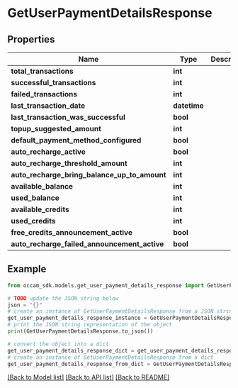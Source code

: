 # GetUserPaymentDetailsResponse


## Properties

Name | Type | Description | Notes
------------ | ------------- | ------------- | -------------
**total_transactions** | **int** |  | 
**successful_transactions** | **int** |  | 
**failed_transactions** | **int** |  | 
**last_transaction_date** | **datetime** |  | [optional] 
**last_transaction_was_successful** | **bool** |  | [optional] 
**topup_suggested_amount** | **int** |  | [optional] 
**default_payment_method_configured** | **bool** |  | 
**auto_recharge_active** | **bool** |  | 
**auto_recharge_threshold_amount** | **int** |  | [optional] 
**auto_recharge_bring_balance_up_to_amount** | **int** |  | [optional] 
**available_balance** | **int** |  | [optional] 
**used_balance** | **int** |  | [optional] 
**available_credits** | **int** |  | [optional] 
**used_credits** | **int** |  | [optional] 
**free_credits_announcement_active** | **bool** |  | [optional] 
**auto_recharge_failed_announcement_active** | **bool** |  | [optional] 

## Example

```python
from occam_sdk.models.get_user_payment_details_response import GetUserPaymentDetailsResponse

# TODO update the JSON string below
json = "{}"
# create an instance of GetUserPaymentDetailsResponse from a JSON string
get_user_payment_details_response_instance = GetUserPaymentDetailsResponse.from_json(json)
# print the JSON string representation of the object
print(GetUserPaymentDetailsResponse.to_json())

# convert the object into a dict
get_user_payment_details_response_dict = get_user_payment_details_response_instance.to_dict()
# create an instance of GetUserPaymentDetailsResponse from a dict
get_user_payment_details_response_from_dict = GetUserPaymentDetailsResponse.from_dict(get_user_payment_details_response_dict)
```
[[Back to Model list]](../README.md#documentation-for-models) [[Back to API list]](../README.md#documentation-for-api-endpoints) [[Back to README]](../README.md)


